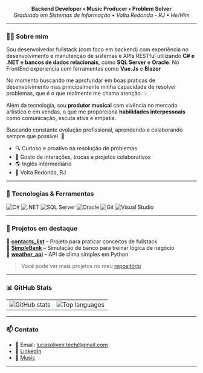 <p align="center">
  <strong>Backend Developer • Music Producer • Problem Solver</strong><br>
  <em>Graduado em Sistemas de Informação • Volta Redonda - RJ • He/Him</em>
</p>

---

### 👨‍💻 Sobre mim

Sou desenvolvedor fullstack (com foco em backend) com experiência no desenvolvimento e manutenção de sistemas e APIs RESTful utilizando **C# e .NET** e **bancos de dados relacionais**, como **SQL Server** e **Oracle**. No FrontEnd experiencia com ferramentas como **Vue.Js** e **Blazor**

No momento buscando me aprofundar em boas praticas de desenvolvimento mas principalmente minha capacidade de resolver problemas, que é o que realmente me chama atenção. 💡

Além da tecnologia, sou **produtor musical** com vivência no mercado artístico e em vendas, o que me proporciona **habilidades interpessoais** como comunicação, escuta ativa e empatia. 

Buscando constante evolução profissional, aprendendo e colaborando sempre que possível. 🎯

- 🔍 Curioso e proativo na resolução de problemas  
- 💬 Gosto de interações, trocas e projetos colaborativos  
- 🌎 Inglês intermediário  
- 📍 Volta Redonda, RJ

---

### 🧰 Tecnologias & Ferramentas

![C#](https://img.shields.io/badge/C%23-239120?style=flat&logo=c-sharp&logoColor=white)
![.NET](https://img.shields.io/badge/.NET-512BD4?style=flat&logo=dotnet&logoColor=white)
![SQL Server](https://img.shields.io/badge/SQL%20Server-CC2927?style=flat&logo=microsoft-sql-server&logoColor=white)
![Oracle](https://img.shields.io/badge/Oracle-F80000?style=flat&logo=oracle&logoColor=white)
![Git](https://img.shields.io/badge/Git-F05032?style=flat&logo=git&logoColor=white)
![Visual Studio](https://img.shields.io/badge/Visual%20Studio-5C2D91?style=flat&logo=visual-studio&logoColor=white)

---

### 📌 Projetos em destaque

🔹 [**contacts_list**](https://github.com/lucasolvv/contacts_list) – Projeto para praticar conceitos de fullstack  
🔹 [**SimpleBank**](https://github.com/lucasolvv/SimpleBank) – Simulação de banco para treinar lógica de negócio  
🔹 [**weather_api**](https://github.com/lucasolvv/weather_api) – API de clima simples em Python

> Você pode ver mais projetos no meu [repositório](https://github.com/lucasolvv?tab=repositories)

---

### 📊 GitHub Stats

<table>
  <tr>
    <td>
      <img src="https://github-readme-stats.vercel.app/api?username=lucasolvv&show_icons=true&theme=tokyonight" alt="GitHub stats" />
    </td>
    <td>
      <img src="https://github-readme-stats.vercel.app/api/top-langs/?username=lucasolvv&layout=compact&theme=tokyonight" alt="Top languages" />
    </td>
  </tr>
</table>

---

### 📫 Contato

- 📧 Email: lucasoliveir.tech@gmail.com  
- 💼 [LinkedIn](https://www.linkedin.com/in/lucas-oliveira-630049137/)  
- 🎵 [Music](https://linktr.ee/lvksound)

---

